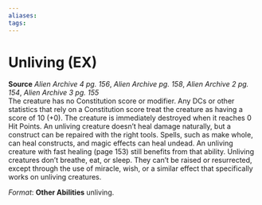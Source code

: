```yaml
---
aliases: 
tags: 
---
```


# Unliving (EX)

**Source** _Alien Archive 4 pg. 156_, _Alien Archive pg. 158_, _Alien Archive 2 pg. 154_, _Alien Archive 3 pg. 155_  
The creature has no Constitution score or modifier. Any DCs or other statistics that rely on a Constitution score treat the creature as having a score of 10 (+0). The creature is immediately destroyed when it reaches 0 Hit Points. An unliving creature doesn’t heal damage naturally, but a construct can be repaired with the right tools. Spells, such as make whole, can heal constructs, and magic effects can heal undead. An unliving creature with fast healing (page 153) still benefits from that ability. Unliving creatures don’t breathe, eat, or sleep. They can’t be raised or resurrected, except through the use of miracle, wish, or a similar effect that specifically works on unliving creatures.

_Format_: **Other Abilities** unliving.
